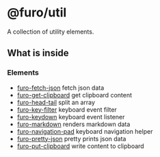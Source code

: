 # @furo/util

A collection of utility elements.

## What is inside

### Elements

- [furo-fetch-json](?t=FuroFetchJson) fetch json data
- [furo-get-clipboard](?t=FuroGetClipboard) get clipboard content
- [furo-head-tail](?t=FuroHeadTail) split an array
- [furo-key-filter](?t=FuroKeyFilter) keyboard event filter
- [furo-keydown](?t=FuroKeydown) keyboard event listener
- [furo-markdown](?t=FuroMarkdown) renders markdown data
- [furo-navigation-pad](?t=FuroNavigationPad) keyboard navigation helper
- [furo-pretty-json](?t=FuroPrettyJson) pretty prints json data
- [furo-put-clipboard](?t=FuroPutClipboard) write content to clipboard
